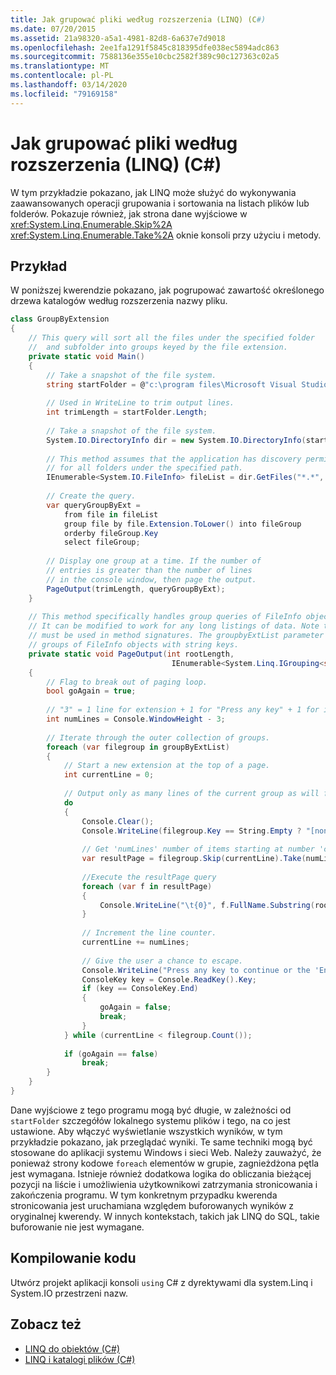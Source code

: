 ```yaml
---
title: Jak grupować pliki według rozszerzenia (LINQ) (C#)
ms.date: 07/20/2015
ms.assetid: 21a98320-a5a1-4981-82d8-6a637e7d9018
ms.openlocfilehash: 2ee1fa1291f5845c818395dfe038ec5894adc863
ms.sourcegitcommit: 7588136e355e10cbc2582f389c90c127363c02a5
ms.translationtype: MT
ms.contentlocale: pl-PL
ms.lasthandoff: 03/14/2020
ms.locfileid: "79169158"
---
```

# <a name="how-to-group-files-by-extension-linq-c"></a>Jak grupować pliki według rozszerzenia (LINQ) (C#)
W tym przykładzie pokazano, jak LINQ może służyć do wykonywania zaawansowanych operacji grupowania i sortowania na listach plików lub folderów. Pokazuje również, jak strona dane wyjściowe w <xref:System.Linq.Enumerable.Skip%2A> <xref:System.Linq.Enumerable.Take%2A> oknie konsoli przy użyciu i metody.  
  
## <a name="example"></a>Przykład  
 W poniższej kwerendzie pokazano, jak pogrupować zawartość określonego drzewa katalogów według rozszerzenia nazwy pliku.  
  
```csharp  
class GroupByExtension  
{  
    // This query will sort all the files under the specified folder  
    //  and subfolder into groups keyed by the file extension.  
    private static void Main()  
    {  
        // Take a snapshot of the file system.  
        string startFolder = @"c:\program files\Microsoft Visual Studio 9.0\Common7";  
  
        // Used in WriteLine to trim output lines.  
        int trimLength = startFolder.Length;  
  
        // Take a snapshot of the file system.  
        System.IO.DirectoryInfo dir = new System.IO.DirectoryInfo(startFolder);  
  
        // This method assumes that the application has discovery permissions  
        // for all folders under the specified path.  
        IEnumerable<System.IO.FileInfo> fileList = dir.GetFiles("*.*", System.IO.SearchOption.AllDirectories);  
  
        // Create the query.  
        var queryGroupByExt =  
            from file in fileList  
            group file by file.Extension.ToLower() into fileGroup  
            orderby fileGroup.Key  
            select fileGroup;  
  
        // Display one group at a time. If the number of
        // entries is greater than the number of lines  
        // in the console window, then page the output.  
        PageOutput(trimLength, queryGroupByExt);  
    }  
  
    // This method specifically handles group queries of FileInfo objects with string keys.  
    // It can be modified to work for any long listings of data. Note that explicit typing  
    // must be used in method signatures. The groupbyExtList parameter is a query that produces  
    // groups of FileInfo objects with string keys.  
    private static void PageOutput(int rootLength,  
                                    IEnumerable<System.Linq.IGrouping<string, System.IO.FileInfo>> groupByExtList)  
    {  
        // Flag to break out of paging loop.  
        bool goAgain = true;  
  
        // "3" = 1 line for extension + 1 for "Press any key" + 1 for input cursor.  
        int numLines = Console.WindowHeight - 3;  
  
        // Iterate through the outer collection of groups.  
        foreach (var filegroup in groupByExtList)  
        {  
            // Start a new extension at the top of a page.  
            int currentLine = 0;  
  
            // Output only as many lines of the current group as will fit in the window.  
            do  
            {  
                Console.Clear();  
                Console.WriteLine(filegroup.Key == String.Empty ? "[none]" : filegroup.Key);  
  
                // Get 'numLines' number of items starting at number 'currentLine'.  
                var resultPage = filegroup.Skip(currentLine).Take(numLines);  
  
                //Execute the resultPage query  
                foreach (var f in resultPage)  
                {  
                    Console.WriteLine("\t{0}", f.FullName.Substring(rootLength));  
                }  
  
                // Increment the line counter.  
                currentLine += numLines;  
  
                // Give the user a chance to escape.  
                Console.WriteLine("Press any key to continue or the 'End' key to break...");  
                ConsoleKey key = Console.ReadKey().Key;  
                if (key == ConsoleKey.End)  
                {  
                    goAgain = false;  
                    break;  
                }  
            } while (currentLine < filegroup.Count());  
  
            if (goAgain == false)  
                break;  
        }  
    }  
}  
```  
  
 Dane wyjściowe z tego programu mogą być długie, w zależności od `startFolder` szczegółów lokalnego systemu plików i tego, na co jest ustawione. Aby włączyć wyświetlanie wszystkich wyników, w tym przykładzie pokazano, jak przeglądać wyniki. Te same techniki mogą być stosowane do aplikacji systemu Windows i sieci Web. Należy zauważyć, że ponieważ strony kodowe `foreach` elementów w grupie, zagnieżdżona pętla jest wymagana. Istnieje również dodatkowa logika do obliczania bieżącej pozycji na liście i umożliwienia użytkownikowi zatrzymania stronicowania i zakończenia programu. W tym konkretnym przypadku kwerenda stronicowania jest uruchamiana względem buforowanych wyników z oryginalnej kwerendy. W innych kontekstach, takich jak LINQ do SQL, takie buforowanie nie jest wymagane.  
  
## <a name="compiling-the-code"></a>Kompilowanie kodu  
 Utwórz projekt aplikacji konsoli `using` C# z dyrektywami dla system.Linq i System.IO przestrzeni nazw.  
  
## <a name="see-also"></a>Zobacz też

- [LINQ do obiektów (C#)](./linq-to-objects.md)
- [LINQ i katalogi plików (C#)](./linq-and-file-directories.md)
